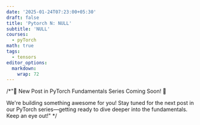 ```yaml
---
date: '2025-01-24T07:23:00+05:30'
draft: false
title: 'Pytorch N: NULL'
subtitle: 'NULL'
courses:
  - pyTorch
math: true
tags:
  - tensors
editor_options: 
  markdown: 
    wrap: 72
---
```


/*"🚧 New Post in PyTorch Fundamentals Series Coming Soon! 🚧

We're building something awesome for you! Stay tuned for the next post in our PyTorch series—getting ready to dive deeper into the fundamentals. Keep an eye out!"
*/